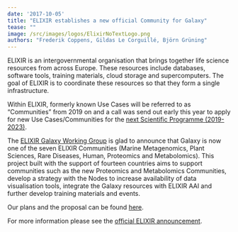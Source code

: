```yaml
---
date: '2017-10-05'
title: "ELIXIR establishes a new official Community for Galaxy"
tease: ""
image: /src/images/logos/ElixirNoTextLogo.png
authors: "Frederik Coppens, Gildas Le Corguillé, Björn Grüning"
---
```


ELIXIR is an intergovernmental organisation that brings together life science resources from across Europe.
These resources include databases, software tools, training materials, cloud storage and supercomputers.
The goal of ELIXIR is to coordinate these resources so that they form a single infrastructure.

Within ELIXIR, formerly known Use Cases will be referred to as “Communities” from 2019 on and a call was send out early
this year to apply for new Use Cases/Communities for the [next Scientific Programme (2019-2023)](https://www.elixir-europe.org/about-us/what-we-do/elixir-programme-2019-2023).

The [ELIXIR Galaxy Working Group](https://www.elixir-europe.org/about/groups/galaxy-wg) is glad to announce that Galaxy is now one of the seven ELIXIR Communities
(Marine Metagenomics, Plant Sciences, Rare Diseases, Human, Proteomics and Metabolomics).
This project built with the support of fourteen countries aims to
support communities such as the new Proteomics and Metabolomics Communities,
develop a strategy with the Nodes to increase availability of data visualisation tools,
integrate the Galaxy resources with ELIXIR AAI and further develop training materials and events.

Our plans and the proposal can be found [here](https://docs.google.com/document/d/1SeQNOADrletM3lcfkAvLEW_oRdPJTE0DSJVJRm_QUDc).

For more information please see the [official ELIXIR announcement](https://www.elixir-europe.org/news/elixir-establish-new-use-cases-proteomics-metabolomics-and-galaxy).

 
